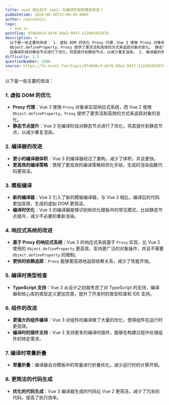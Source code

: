 ```yaml
---
title: vue3 相比较于 vue2，在编译阶段有哪些改进？
pubDatetime: 2024-08-20T12:09:49.000Z
author: caorushizi
tags:
  - Vue.js
postSlug: 9fd648c4-daf6-48a2-94f2-11249191597e
description: >-
  以下是一些主要的改进： 1. 虚拟 DOM 的优化 Proxy 代理：Vue 3 使用 Proxy 对象来实现响应式系统，而 Vue 2 使用
  Object.defineProperty。Proxy 提供了更灵活和高效的方式来追踪对象的变化。 静态节点提升：Vue 3
  在编译阶段对静态节点进行了优化，将其提升到静态节点，以减少重复渲染。 2. 编译器的改进 更小的编译器体积：Vue 3 的编译器经
difficulty: 3.5
questionNumber: 2508
source: https://fe.ecool.fun/topic/9fd648c4-daf6-48a2-94f2-11249191597e
---
```


以下是一些主要的改进：

### 1. **虚拟 DOM 的优化**

- **Proxy 代理**：Vue 3 使用 `Proxy` 对象来实现响应式系统，而 Vue 2 使用 `Object.defineProperty`。`Proxy` 提供了更灵活和高效的方式来追踪对象的变化。
- **静态节点提升**：Vue 3 在编译阶段对静态节点进行了优化，将其提升到静态节点，以减少重复渲染。

### 2. **编译器的改进**

- **更小的编译器体积**：Vue 3 的编译器经过了重构，减少了体积，并且更快。
- **更高效的编译策略**：使用了更高效的编译策略和优化手段，生成的渲染函数代码更简洁。

### 3. **模板编译**

- **新的编译器**：Vue 3 引入了新的模板编译器，与 Vue 2 相比，编译后的代码更加高效，生成的虚拟 DOM 更简洁。
- **编译时优化**：Vue 3 的编译器能够识别和优化模板中的常见模式，比如静态节点提升，减少不必要的重新渲染。

### 4. **响应式系统的改进**

- **基于 Proxy 的响应式系统**：Vue 3 的响应式系统基于 `Proxy` 实现，比 Vue 2 使用的 `Object.defineProperty` 更高效，支持更广泛的对象操作，并且不需要 `Object.defineProperty` 的限制。
- **更快的依赖追踪**：`Proxy` 能够更高效地追踪依赖关系，减少了性能开销。

### 5. **编译时类型检查**

- **TypeScript 支持**：Vue 3 从设计之初就考虑了对 TypeScript 的支持，编译器和核心库的类型定义更加完善，提升了开发时的类型检查和 IDE 支持。

### 6. **组件的改进**

- **更强大的组件编译**：Vue 3 对组件的编译做了大量的优化，使得组件在运行时更高效。
- **编译时的插件支持**：Vue 3 支持更多的编译时插件，能够在构建过程中处理组件的特定需求。

### 7. **编译时常量折叠**

- **常量折叠**：编译器会对模板中的常量进行折叠优化，减少运行时的计算开销。

### 8. **更简洁的代码生成**

- **优化的代码生成**：Vue 3 编译器生成的代码比 Vue 2 更简洁，减少了冗余的代码，提高了执行效率。
